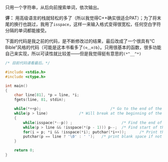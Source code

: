 <!-- date and tags in the next two lines
2017-04-14 17:56:47 +0800
string processing
-->

只用一个字符串，从后向前搜索单词，依次输出。

**评：** 用高级语言的栈就轻松的多了（所以我觉得C++确实很适合PAT）；为了将末尾的换行也跳过，我用了`isspace`，这样一来输入格式变得很宽松，任何空白字符分隔的单词都能接受。

下面的代码是我之前的代码，是不断修改过的结果，最后改成了一个很具有“C Bible”风格的代码（可能是这本书看多了`(⊙﹏⊙)b`）。只用很基本的函数，很多功能自己来实现，所以可读性就比较差——但是我觉得挺有意思的`(*^__^*)`

```c
/* 目前代码请看最后。*/

#include <stdio.h>
#include <ctype.h>

int main()
{
    char line[81], *p = line, *i;
    fgets(line, 81, stdin);

    while(*++p);                               /* Go to the end of the string */
    while(p > line)              /* Will break at the beginning of the string */
    {
        while(isspace(*--p)) ;                      /* Find the end of a word */
        while(p > line && !isspace(*(p - 1))) p--;  /* Find start of the word */
        for(i = p; *i && !isspace(*i); putchar(*i++));      /* Print the word */
        putchar(p == line ? '\0' : ' ');   /* print blank space if not at end */
    }

    return 0;
}
```
